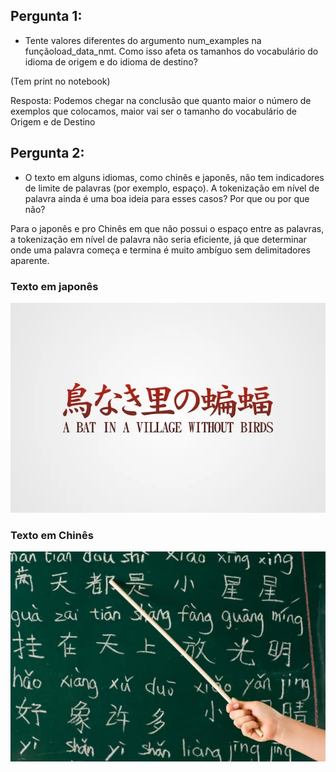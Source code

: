 ## Pergunta 1: 

- Tente valores diferentes do argumento num_examples na funçãoload_data_nmt. Como isso afeta os tamanhos do vocabulário do idioma de origem e do idioma de destino?

(Tem print no notebook)

Resposta: Podemos chegar na conclusão que quanto maior o número de exemplos que colocamos, maior vai ser o tamanho do vocabulário de Origem e de Destino

## Pergunta 2: 

- O texto em alguns idiomas, como chinês e japonês, não tem indicadores de limite de palavras (por exemplo, espaço). A tokenização em nível de palavra ainda é uma boa ideia para esses casos? Por que ou por que não?

Para o japonês e pro Chinês em que não possui o espaço entre as palavras, a tokenização em nível de palavra não seria eficiente, já que determinar onde uma palavra começa e termina é muito ambíguo sem delimitadores aparente.

### Texto em japonês

![Texto em japones](img/citacoes-em-japones-e-traducoes-em-ingles_503645-569.webp)

### Texto em Chinês

![Texto em japones](img/learning-chinese.webp)
